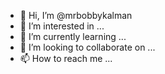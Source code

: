 - 👋 Hi, I’m @mrbobbykalman
- 👀 I’m interested in ...
- 🌱 I’m currently learning ...
- 💞️ I’m looking to collaborate on ...
- 📫 How to reach me ...

<!---
mrbobbykalman/mrbobbykalman is a ✨ special ✨ repository because its `README.md` (this file) appears on your GitHub profile.
You can click the Preview link to take a look at your changes.
--->
